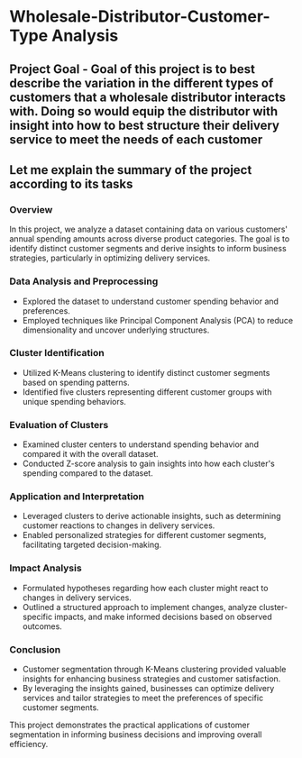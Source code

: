 # Wholesale-Distributor-Customer-Type Analysis

## Project Goal - Goal of this project is to best describe the variation in the different types of customers that a wholesale distributor interacts with. Doing so would equip the distributor with insight into how to best structure their delivery service to meet the needs of each customer

## Let me explain the summary of the project according to its tasks

### Overview
In this project, we analyze a dataset containing data on various customers' annual spending amounts across diverse product categories. The goal is to identify distinct customer segments and derive insights to inform business strategies, particularly in optimizing delivery services.

### Data Analysis and Preprocessing
- Explored the dataset to understand customer spending behavior and preferences.
- Employed techniques like Principal Component Analysis (PCA) to reduce dimensionality and uncover underlying structures.

### Cluster Identification
- Utilized K-Means clustering to identify distinct customer segments based on spending patterns.
- Identified five clusters representing different customer groups with unique spending behaviors.

### Evaluation of Clusters
- Examined cluster centers to understand spending behavior and compared it with the overall dataset.
- Conducted Z-score analysis to gain insights into how each cluster's spending compared to the dataset.

### Application and Interpretation
- Leveraged clusters to derive actionable insights, such as determining customer reactions to changes in delivery services.
- Enabled personalized strategies for different customer segments, facilitating targeted decision-making.

### Impact Analysis
- Formulated hypotheses regarding how each cluster might react to changes in delivery services.
- Outlined a structured approach to implement changes, analyze cluster-specific impacts, and make informed decisions based on observed outcomes.

### Conclusion
- Customer segmentation through K-Means clustering provided valuable insights for enhancing business strategies and customer satisfaction.
- By leveraging the insights gained, businesses can optimize delivery services and tailor strategies to meet the preferences of specific customer segments.

This project demonstrates the practical applications of customer segmentation in informing business decisions and improving overall efficiency.














